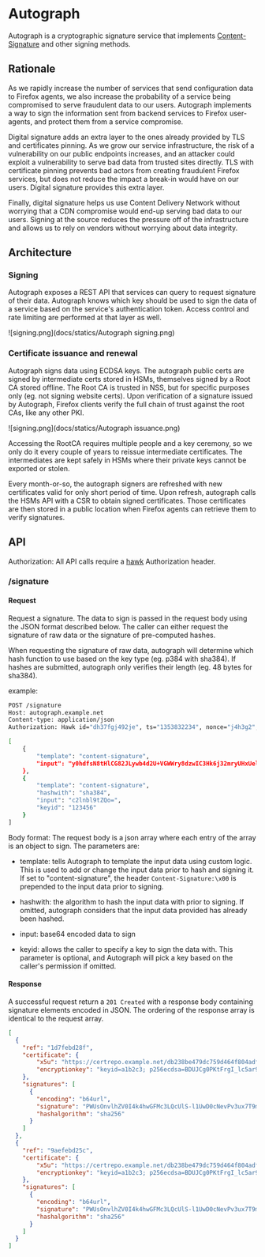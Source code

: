 # Autograph
Autograph is a cryptographic signature service that implements
[Content-Signature](https://github.com/martinthomson/content-signature/)
and other signing methods.

## Rationale

As we rapidly increase the number of services that send configuration data to
Firefox agents, we also increase the probability of a service being
compromised to serve fraudulent data to our users. Autograph implements a way
to sign the information sent from backend services to Firefox user-agents, and
protect them from a service compromise.

Digital signature adds an extra layer to the ones already provided by TLS and
certificates pinning. As we grow our service infrastructure, the risk of a
vulnerability on our public endpoints increases, and an attacker could exploit
a vulnerability to serve bad data from trusted sites directly. TLS with
certificate pinning prevents bad actors from creating fraudulent Firefox
services, but does not reduce the impact a break-in would have on our users.
Digital signature provides this extra layer.

Finally, digital signature helps us use Content Delivery Network without
worrying that a CDN compromise would end-up serving bad data to our users.
Signing at the source reduces the pressure off of the infrastructure and
allows us to rely on vendors without worrying about data integrity.

## Architecture

### Signing

Autograph exposes a REST API that services can query to request signature of
their data. Autograph knows which key should be used to sign the data of a
service based on the service's authentication token. Access control and rate
limiting are performed at that layer as well.

![signing.png](docs/statics/Autograph signing.png)

### Certificate issuance and renewal

Autograph signs data using ECDSA keys. The autograph public certs are signed
by intermediate certs stored in HSMs, themselves signed by a Root CA stored
offline. The Root CA is trusted in NSS, but for specific purposes only (eg. not
signing website certs). Upon verification of a signature issued by Autograph,
Firefox clients verify the full chain of trust against the root CAs, like any
other PKI.

![signing.png](docs/statics/Autograph issuance.png)

Accessing the RootCA requires multiple people and a key ceremony, so we only do
it every couple of years to reissue intermediate certificates. The
intermediates are kept safely in HSMs where their private keys cannot be
exported or stolen.

Every month-or-so, the autograph signers are refreshed with new certificates
valid for only short period of time. Upon refresh, autograph calls the HSMs
API with a CSR to obtain signed certificates. Those certificates are then
stored in a public location when Firefox agents can retrieve them to verify
signatures.

## API

Authorization: All API calls require a
[hawk](https://github.com/hueniverse/hawk) Authorization header.

### /signature

#### Request

Request a signature. The data to sign is passed in the request body using the
JSON format described below. The caller can either request the signature of raw
data or the signature of pre-computed hashes.

When requesting the signature of raw data, autograph will determine which hash
function to use based on the key type (eg. p384 with sha384). If hashes are
submitted, autograph only verifies their length (eg. 48 bytes for sha384).

example:
```bash
POST /signature
Host: autograph.example.net
Content-type: application/json
Authorization: Hawk id="dh37fgj492je", ts="1353832234", nonce="j4h3g2", ext="some-app-ext-data", mac="6R4rV5iE+NPoym+WwjeHzjAGXUtLNIxmo1vpMofpLAE="

[
    {
        "template": "content-signature",
        "input": "y0hdfsN8tHlCG82JLywb4d2U+VGWWry8dzwIC3Hk6j32mryUHxUel9SWM5TWkk0d"
    },
    {
        "template": "content-signature",
        "hashwith": "sha384",
        "input": "c2lnbl9tZQo=",
        "keyid": "123456"
    }
]
```

Body format:
The request body is a json array where each entry of the array is an object to sign. The parameters are:

* template: tells Autograph to template the input data using custom logic. This
  is used to add or change the input data prior to hash and signing it. If set
  to "content-signature", the header `Content-Signature:\x00` is prepended to
  the input data prior to signing.

* hashwith: the algorithm to hash the input data with prior to signing. If
  omitted, autograph considers that the input data provided has already been
  hashed.

* input: base64 encoded data to sign

* keyid: allows the caller to specify a key to sign the data with. This
  parameter is optional, and Autograph will pick a key based on the caller's
  permission if omitted.

#### Response

A successful request return a `201 Created` with a response body containing signature elements encoded in JSON. The ordering of the response array is identical to the request array.

```json
[
  {
    "ref": "1d7febd28f",
    "certificate": {
        "x5u": "https://certrepo.example.net/db238be479dc759d464f804adf6e5febe6db4f1c4ac4aef07b1c6b55bb258954",
        "encryptionkey": "keyid=a1b2c3; p256ecdsa=BDUJCg0PKtFrgI_lc5ar9qBm83cH_QJomSjXYUkIlswXKTdYLlJjFEWlIThQ0Y-TFZyBbUinNp-rou13Wve_Y_A"
    },
    "signatures": [
      {
        "encoding": "b64url",
        "signature": "PWUsOnvlhZV0I4k4hwGFMc3LQcUlS-l1UwD0cNevPv3ux7T9moHX_JZHc75cmnyo-hUkW6s-c6AaNr_dyxg2528OLY53voIqwTsiYll1iPElS9TV0xOo3awuwnYcctOp",
        "hashalgorithm": "sha256"
      }
    ]
  },
  {
    "ref": "9aefebd25c",
    "certificate": {
        "x5u": "https://certrepo.example.net/db238be479dc759d464f804adf6e5febe6db4f1c4ac4aef07b1c6b55bb258954",
        "encryptionkey": "keyid=a1b2c3; p256ecdsa=BDUJCg0PKtFrgI_lc5ar9qBm83cH_QJomSjXYUkIlswXKTdYLlJjFEWlIThQ0Y-TFZyBbUinNp-rou13Wve_Y_A"
    },
    "signatures": [
      {
        "encoding": "b64url",
        "signature": "PWUsOnvlhZV0I4k4hwGFMc3LQcUlS-l1UwD0cNevPv3ux7T9moHX_JZHc75cmnyo-hUkW6s-c6AaNr_dyxg2528OLY53voIqwTsiYll1iPElS9TV0xOo3awuwnYcctOp",
        "hashalgorithm": "sha256"
      }
    ]
  }
]
```
